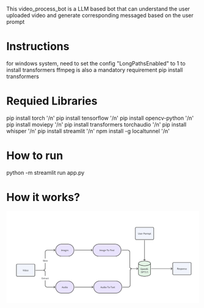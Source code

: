This video_process_bot is a LLM based bot that can understand the user uploaded video and generate corresponding messaged based on the user prompt

# Instructions
for windows system, need to set the config "LongPathsEnabled" to 1 to install transformers
ffmpeg is also a mandatory requirement
pip install transformers

# Requied Libraries
pip install torch '/n'
pip install tensorflow '/n'
pip install opencv-python '/n'
pip install moviepy '/n'
pip install transformers torchaudio '/n'
pip install whisper '/n'
pip install streamlit '/n'
npm install -g localtunnel '/n'

# How to run
python -m streamlit run app.py

# How it works?
![Alt text](image.png)
